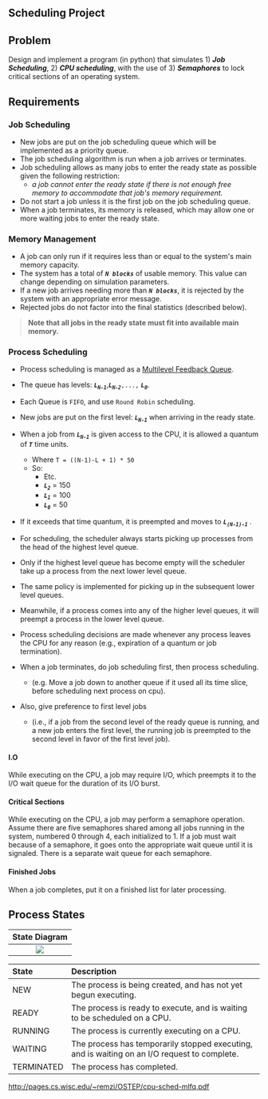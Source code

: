 ## Scheduling Project


## Problem

Design and implement a program (in python) that simulates 1) ***Job Scheduling***,  2) ***CPU scheduling***, with the use of 3) ***Semaphores*** to lock critical sections of an operating system.

## Requirements

### Job Scheduling
- New jobs are put on the job scheduling queue which will be implemented as a priority queue. 
- The job scheduling algorithm is run when a job arrives or terminates. 
- Job scheduling allows as many jobs to enter the ready state as possible given the following restriction: 
    - *a job cannot enter the ready state if there is not enough free memory to accommodate that job's memory requirement.* 
- Do not start a job unless it is the first job on the job scheduling queue. 
- When a job terminates, its memory is released, which may allow one or more waiting jobs to enter the ready state.

### Memory Management

- A job can only run if it requires less than or equal to the system's main memory capacity. 
- The system has a total of ***`N blocks`*** of usable memory. This value can change depending on simulation parameters. 
- If a new job arrives needing more than ***`N blocks`***, it is rejected by the system with an appropriate error message. 
- Rejected jobs do not factor into the final statistics (described below).

> **Note that all jobs in the ready state must fit into available main memory.**

### Process Scheduling
- Process scheduling is managed as a [Multilevel Feedback Queue](http://pages.cs.wisc.edu/~remzi/OSTEP/cpu-sched-mlfq.pdf). 
- The queue has levels: ***`L`***<sub>***`N-1`***</sub>,***`L`***<sub>***`N-2`***</sub>`,...,` ***`L`***<sub>***`0`***</sub>.
- Each Queue is `FIFO`, and use `Round Robin` scheduling. 
- New jobs are put on the first level: ***`L`***<sub>***`N-1`***</sub> when arriving in the ready state. 
- When a job from ***`L`***<sub>***`N-1`***</sub> is given access to the CPU, it is allowed a quantum of ***`T`*** time units.
    - Where `T = ((N-1)-L + 1) * 50`
    - So:
        - Etc.
        - ***`L`***<sub>***`2`***</sub> = 150 
        - ***`L`***<sub>***`1`***</sub> = 100 
        - ***`L`***<sub>***`0`***</sub> = 50
- If it exceeds that time quantum, it is preempted and moves to ***`L`***<sub>***`(N-1)-1`***</sub> .

- For scheduling, the scheduler always starts picking up processes from the head of the highest level queue. 
- Only if the highest level queue has become empty will the scheduler take up a process from the next lower level queue. 
- The same policy is implemented for picking up in the subsequent lower level queues. 
- Meanwhile, if a process comes into any of the higher level queues, it will preempt a process in the lower level queue.
- Process scheduling decisions are made whenever any process leaves the CPU for any reason (e.g., expiration of a quantum or job termination). 
- When a job terminates, do job scheduling first, then process scheduling. 
    - (e.g. Move a job down to another queue if it used all its time slice, before scheduling next process on cpu).
- Also, give preference to first level jobs 
    - (i.e., if a job from the second level of the ready queue is running, and a new job enters the first level, the running job is preempted to the second level in favor of the first level job).

#### I.O
While executing on the CPU, a job may require I/O, which preempts it to the I/O wait queue for the duration of its I/O burst.

#### Critical Sections
While executing on the CPU, a job may perform a semaphore operation. Assume there are five semaphores shared among all jobs running in the system, numbered 0 through 4, each initialized to 1. If a job must wait because of a semaphore, it goes onto the appropriate wait queue until it is signaled. There is a separate wait queue for each semaphore.

#### Finished Jobs
When a job completes, put it on a finished list for later processing.

## Process States
| State Diagram |
|:-------------:|
| ![](https://d3vv6lp55qjaqc.cloudfront.net/items/3y2V3g3f1y303f463u2L/states.gif?X-CloudApp-Visitor-Id=1094421) |

| State  | Description | 
|:-------------|:----------|
| NEW | The process is being created, and has not yet begun executing. |
| READY | The process is ready to execute, and is waiting to be scheduled on a CPU. |
| RUNNING | The process is currently executing on a CPU. |
| WAITING | The process has temporarily stopped executing, and is waiting on an I/O request to complete. |
| TERMINATED | The process has completed. |

http://pages.cs.wisc.edu/~remzi/OSTEP/cpu-sched-mlfq.pdf
